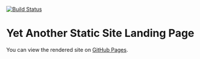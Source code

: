 [![Build Status](https://img.shields.io/endpoint.svg?url=https%3A%2F%2Factions-badge.atrox.dev%2FhadjilucasL%2FhadjilucasL.github.io%2Fbadge%3Fref%3Dmaster&style=flat)](https://actions-badge.atrox.dev/hadjilucasL/hadjilucasL.github.io/goto?ref=master)

# Yet Another Static Site Landing Page
You can view the rendered site on [GitHub Pages](https://www.gallus-domesticus.com).
